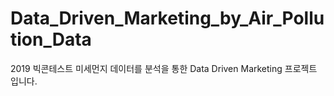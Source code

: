 # Data_Driven_Marketing_by_Air_Pollution_Data
2019 빅콘테스트 미세먼지 데이터를 분석을 통한 Data Driven Marketing 프로젝트 입니다. 

